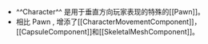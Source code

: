 - ^^Character^^ 是用于垂直方向玩家表现的特殊的[[Pawn]]。
- 相比 Pawn , 增添了[[CharacterMovementComponent]]，[[CapsuleComponent]]和[[SkeletalMeshComponent]]。